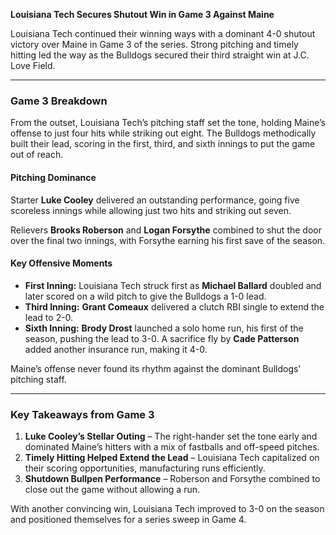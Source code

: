 **Louisiana Tech Secures Shutout Win in Game 3 Against Maine**

Louisiana Tech continued their winning ways with a dominant 4-0 shutout victory over Maine in Game 3 of the series. Strong pitching and timely hitting led the way as the Bulldogs secured their third straight win at J.C. Love Field.

---

### **Game 3 Breakdown**

From the outset, Louisiana Tech’s pitching staff set the tone, holding Maine’s offense to just four hits while striking out eight. The Bulldogs methodically built their lead, scoring in the first, third, and sixth innings to put the game out of reach.

#### **Pitching Dominance**
Starter **Luke Cooley** delivered an outstanding performance, going five scoreless innings while allowing just two hits and striking out seven.

Relievers **Brooks Roberson** and **Logan Forsythe** combined to shut the door over the final two innings, with Forsythe earning his first save of the season.

#### **Key Offensive Moments**
- **First Inning:** Louisiana Tech struck first as **Michael Ballard** doubled and later scored on a wild pitch to give the Bulldogs a 1-0 lead.
- **Third Inning:** **Grant Comeaux** delivered a clutch RBI single to extend the lead to 2-0.
- **Sixth Inning:** **Brody Drost** launched a solo home run, his first of the season, pushing the lead to 3-0. A sacrifice fly by **Cade Patterson** added another insurance run, making it 4-0.

Maine’s offense never found its rhythm against the dominant Bulldogs' pitching staff.

---

### **Key Takeaways from Game 3**
1. **Luke Cooley’s Stellar Outing** – The right-hander set the tone early and dominated Maine’s hitters with a mix of fastballs and off-speed pitches.
2. **Timely Hitting Helped Extend the Lead** – Louisiana Tech capitalized on their scoring opportunities, manufacturing runs efficiently.
3. **Shutdown Bullpen Performance** – Roberson and Forsythe combined to close out the game without allowing a run.

With another convincing win, Louisiana Tech improved to 3-0 on the season and positioned themselves for a series sweep in Game 4.

